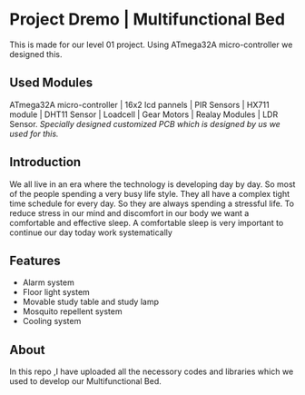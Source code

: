 # Project Dremo | Multifunctional Bed
<p>This is made for our level 01 project. Using ATmega32A micro-controller we designed this.</p> 

<h2>Used Modules</h2>
ATmega32A micro-controller | 16x2 lcd pannels | PIR Sensors | HX711 module | DHT11 Sensor | Loadcell | Gear Motors | Realay Modules | LDR Sensor.
<i>Specially designed customized PCB which is designed by us we used for this.</i>
<br>

<h2>Introduction</h2>
<p>We all live in an era where the technology is developing day by day. So most of the people spending a very busy life style. They all have a complex tight time schedule for every day. So they are always spending a stressful life.  To reduce stress in our mind and discomfort in our body we want a comfortable and effective sleep. A comfortable sleep is very important to continue our day today work systematically </p>

<h2>Features</h2>
 <ul> 
  <li>Alarm system</li>
  <li>Floor light system</li>
  <li>Movable study table and study lamp</li>
  <li>Mosquito repellent system</li>
  <li>Cooling system</li>
</ul>


<h2>About</h2>
<p>In this repo ,I have uploaded all the necessory codes and libraries which we used to develop our Multifunctional Bed.</p>
